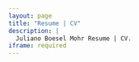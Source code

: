 ```yaml
---
layout: page
title: "Resume | CV"
description: |
  Juliano Boesel Mohr Resume | CV.
iframe: required
---
```


<amp-iframe id="resume"
            height="400"
            layout="fixed-height"
            sandbox="allow-scripts allow-same-origin"
            src="https://docs.google.com/viewer?srcid=0B9TOR7lD1_7oV3lnRWVFeXAxam8&pid=explorer&embedded=true">
    <div placeholder class="required-by-amp-top"></div>
</amp-iframe>
